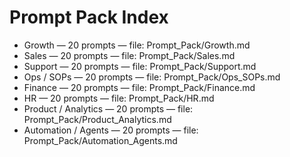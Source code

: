 # Prompt Pack Index

- Growth — 20 prompts — file: Prompt_Pack/Growth.md
- Sales — 20 prompts — file: Prompt_Pack/Sales.md
- Support — 20 prompts — file: Prompt_Pack/Support.md
- Ops / SOPs — 20 prompts — file: Prompt_Pack/Ops_SOPs.md
- Finance — 20 prompts — file: Prompt_Pack/Finance.md
- HR — 20 prompts — file: Prompt_Pack/HR.md
- Product / Analytics — 20 prompts — file: Prompt_Pack/Product_Analytics.md
- Automation / Agents — 20 prompts — file: Prompt_Pack/Automation_Agents.md
